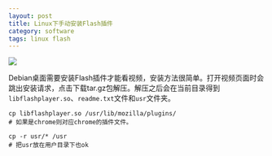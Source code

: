 ```yaml
---
layout: post
title: Linux下手动安装Flash插件
category: software
tags: linux flash
---
```


![](https://cdn.kelu.org/blog/tags/linux.jpg)

Debian桌面需要安装Flash插件才能看视频，安装方法很简单。打开视频页面时会跳出安装请求，点击下载tar.gz包解压。解压之后会在当前目录得到`libflashplayer.so`、`readme.txt`文件和`usr`文件夹。

	cp libflashplayer.so /usr/lib/mozilla/plugins/
	# 如果是chrome则对应chrome的插件文件。
	
	cp -r usr/* /usr
	# 把usr放在用户目录下也ok